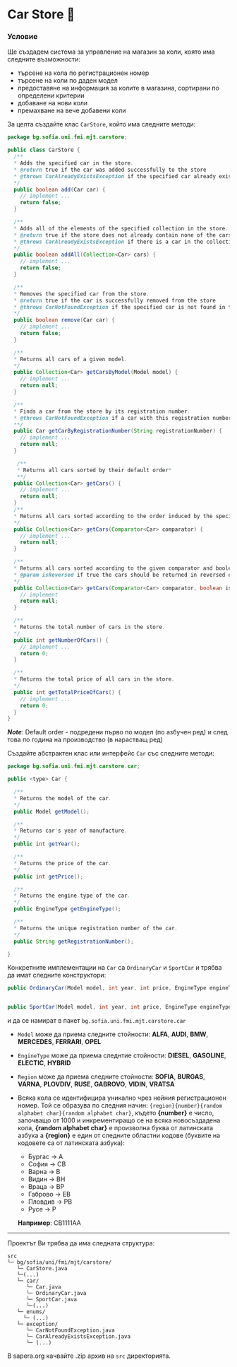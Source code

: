 # Car Store :blue_car:

### Условие

Ще създадем система за управление на магазин за коли, която има следните възможности:
- търсене на кола по регистрационен номер
- търсене на коли по даден модел
- предоставяне на информация за колите в магазина, сортирани по определени критерии
- добаване на нови коли
- премахване на вече добавени коли

За целта създайте клас `CarStore`, който има следните методи:

```java
package bg.sofia.uni.fmi.mjt.carstore;

public class CarStore {
  /**
  * Adds the specified car in the store.
  * @return true if the car was added successfully to the store
  * @throws CarAlreadyExistsException if the specified car already exists in the store
  */
  public boolean add(Car car) {
    // implement ...
    return false;
  }

  /**
  * Adds all of the elements of the specified collection in the store.
  * @return true if the store does not already contain none of the cars in the specified collection and the cars are added to the store
  * @throws CarAlreadyExistsException if there is a car in the collection that already exists in the store
  */
  public boolean addAll(Collection<Car> cars) {
    // implement ...
    return false;
  }

  /**
  * Removes the specified car from the store.
  * @return true if the car is successfully removed from the store
  * @throws CarNotFoundException if the specified car is not found in the car store
  */
  public boolean remove(Car car) {
    // implement ...
    return false;
  }

  /**
  * Returns all cars of a given model.
  */
  public Collection<Car> getCarsByModel(Model model) {
    // implement ...
    return null;
  }

  /**
  * Finds a car from the store by its registration number.
  * @throws CarNotFoundException if a car with this registration number is not found in the store
  **/
  public Car getCarByRegistrationNumber(String registrationNumber) {
    // implement ...
    return null;
  }

   /**
   * Returns all cars sorted by their default order*
   **/
  public Collection<Car> getCars() {
    // implement ...
    return null;
  }
  /**
  * Returns all cars sorted according to the order induced by the specified comparator.
  */
  public Collection<Car> getCars(Comparator<Car> comparator) {
    // implement ...
    return null;
  }

  /**
  * Returns all cars sorted according to the given comparator and boolean flag for order.
  * @param isReversed if true the cars should be returned in reversed order
  */
  public Collection<Car> getCars(Comparator<Car> comparator, boolean isReversed) {
    // implement
    return null;
  }

  /**
  * Returns the total number of cars in the store.
  */
  public int getNumberOfCars() {
    // implement ...
    return 0;
  }

  /**
  * Returns the total price of all cars in the store.
  */
  public int getTotalPriceOfCars() {
    // implement ...
    return 0;
  }
}

```
***Note***: Default order - подредени първо по модел (по азбучен ред) и след това по година на производство (в нарастващ ред)

Създайте абстрактен клас или интерфейс `Car` със следните методи:

```java
package bg.sofia.uni.fmi.mjt.carstore.car;

public <type> Car {

  /**
  * Returns the model of the car.
  */
  public Model getModel();

  /**
  * Returns car's year of manufacture.
  */
  public int getYear();

  /**
  * Returns the price of the car.
  */
  public int getPrice();

  /**
  * Returns the engine type of the car.
  */
  public EngineType getEngineType();

  /**
  * Returns the unique registration number of the car.
  */
  public String getRegistrationNumber();

}
```

Конкретните имплементации на `Car` са `OrdinaryCar` и `SportCar` и трябва да имат следните конструктори:

```java
public OrdinaryCar(Model model, int year, int price, EngineType engineType, Region region);


public SportCar(Model model, int year, int price, EngineType engineType, Region region);
```
и да се намират в пакет `bg.sofia.uni.fmi.mjt.carstore.car`

- `Model` може да приема следните стойности: **ALFA**, **AUDI**, **BMW**, **MERCEDES**, **FERRARI**, **OPEL**
- `EngineType` може да приема следнтие стойности: **DIESEL**, **GASOLINE**, **ELECTIC**, **HYBRID**
- `Region` може да приема следните стойности: **SOFIA**, **BURGAS**, **VARNA**, **PLOVDIV**, **RUSE**, **GABROVO**, **VIDIN**, **VRATSA**
- Всяка кола се идентифицира уникално чрез нейния регистрационен номер. Той се образува по следния начин:
``{region}{number}{random alphabet char}{random alphabet char}``, където **{number}** е число, започващо от 1000 и инкрементиращо се на всяка новосъздадена кола, **{random alphabet char}** e произволна буква от латинската азбука а **{region}** е един от следните областни кодове (буквите на кодовете са от латинската азбука):
  - Бургас -> A
  - София -> CB
  - Варна -> B
  - Видин -> BH
  - Враца -> BP
  - Габрово -> EB
  - Пловдив -> PB
  - Русе -> P

  **Например**: CB1111AA
-------------------------------------
Проектът Ви трябва да има следната структура:
```
src
└─ bg/sofia/uni/fmi/mjt/carstore/
   └─ CarStore.java
   └─(...)
   └─ car/
      └─ Car.java
      └─ OrdinaryCar.java
      └─ SportCar.java
      └─(...)
   └─ enums/
     └─ (...)
   └─ exception/
      └─ CarNotFoundException.java
      └─ CarAlreadyExistsException.java
      └─ (...)
```
В sapera.org качвайте .zip архив на `src` директорията.
